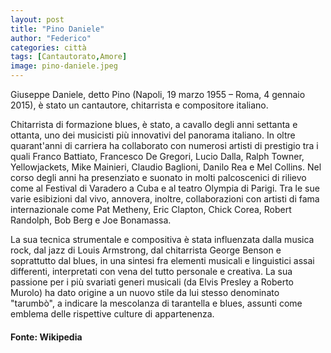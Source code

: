 ```yaml
---
layout: post
title: "Pino Daniele"
author: "Federico"
categories: città
tags: [Cantautorato,Amore]
image: pino-daniele.jpeg
---
```


Giuseppe Daniele, detto Pino (Napoli, 19 marzo 1955 – Roma, 4 gennaio 2015), è stato un cantautore, chitarrista e compositore italiano.

Chitarrista di formazione blues, è stato, a cavallo degli anni settanta e ottanta, uno dei musicisti più innovativi del panorama italiano. In oltre quarant'anni di carriera ha collaborato con numerosi artisti di prestigio tra i quali Franco Battiato, Francesco De Gregori, Lucio Dalla, Ralph Towner, Yellowjackets, Mike Mainieri, Claudio Baglioni, Danilo Rea e Mel Collins. Nel corso degli anni ha presenziato e suonato in molti palcoscenici di rilievo come al Festival di Varadero a Cuba e al teatro Olympia di Parigi. Tra le sue varie esibizioni dal vivo, annovera, inoltre, collaborazioni con artisti di fama internazionale come Pat Metheny, Eric Clapton, Chick Corea, Robert Randolph, Bob Berg e Joe Bonamassa.

La sua tecnica strumentale e compositiva è stata influenzata dalla musica rock, dal jazz di Louis Armstrong, dal chitarrista George Benson e soprattutto dal blues, in una sintesi fra elementi musicali e linguistici assai differenti, interpretati con vena del tutto personale e creativa. La sua passione per i più svariati generi musicali (da Elvis Presley a Roberto Murolo) ha dato origine a un nuovo stile da lui stesso denominato "tarumbò", a indicare la mescolanza di tarantella e blues, assunti come emblema delle rispettive culture di appartenenza.


#### Fonte: Wikipedia
